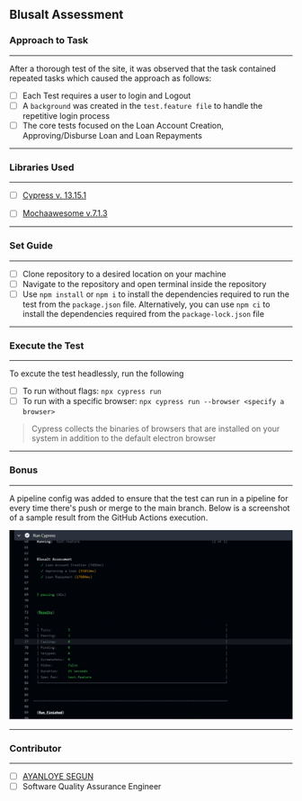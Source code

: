 ## Blusalt Assessment

### Approach to Task
---

After a thorough test of the site, it was observed that the task contained repeated tasks which caused the approach as follows:

- [ ] Each Test requires a user to login and Logout 
- [ ] A `background` was created in the `test.feature file` to handle the repetitive login process
- [ ] The core tests focused on the Loan Account Creation, Approving/Disburse Loan and Loan Repayments

---

### Libraries Used
---

- [ ] [Cypress v. 13.15.1](https://www.npmjs.com/package/cypress)

- [ ] [Mochaawesome v.7.1.3]()

---

### Set Guide
---

- [ ] Clone repository to a desired location on your machine
- [ ] Navigate to the repository and open terminal inside the repository
- [ ] Use `npm install` or `npm i` to install the dependencies required to run the test from the `package.json` file. Alternatively, you can use `npm ci` to install the dependencies required from the `package-lock.json` file

---

### Execute the Test
---

To excute the test headlessly, run the following

- [ ] To run without flags: `npx cypress run`
- [ ] To run with a specific browser: `npx cypress run --browser <specify a browser>`
> Cypress collects the binaries of browsers that are installed on your system in addition to the default electron browser


---
### Bonus

---

A pipeline config was added to ensure that the test can run in a pipeline for every time there's push or merge to the main branch. Below is a screenshot of a sample result from the GitHub Actions execution.

![](pipeline-result.png)

---

### Contributor
---
- [ ] [AYANLOYE SEGUN]()
- [ ] Software Quality Assurance Engineer